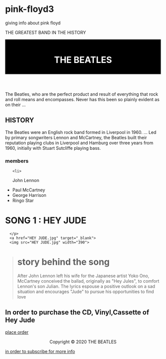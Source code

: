 # pink-floyd3
giving info about pink floyd
<!DOCTYPE html>
<html>
<head> 
	THE GREATEST BAND IN THE HISTORY
	<title>THE BEATLES</title>
	<style type="text/css">
	#main-header{
		text-align: center;
		background-color: black;
		color: white;
		padding: 10px;
}
#main-footer{
	text-align: center;
	font: 10px;


}
</style>
</head>
<body>
	<header id="main-header">
<H1>THE BEATLES</H1>
</header>
<P>
The Beatles, who are the perfect product and result of everything that rock and roll means and encompasses. Never has this been so plainly evident as on their ...	
</P>
<H2>
	HISTORY

</H2>
<P>
	The Beatles were an English rock band formed in Liverpool in 1960. ... Led by primary songwriters Lennon and McCartney, the Beatles built their reputation playing clubs in Liverpool and Hamburg over three years from 1960, initially with Stuart Sutcliffe playing bass.
	<br>
<h3>members</h3>
 <ul>

	<li>
 John Lennon</li>
  <li>Paul McCartney</li>
   <li>George Harrison</li>
   <LI> Ringo Star</li>
 
</ul>
      </P>
      <h1>
      	SONG 1 : HEY JUDE
      </h1>
      <p>
      	
      </p>
      <a href="HEY JUDE.jpg" target="_blank">
      <img src="HEY JUDE.jpg" width="390">
 </a>
 <blockquote> <h1>story behind the song</h1>
 	After John Lennon left his wife for the Japanese artist Yoko Ono, McCartney conceived the ballad, originally as "Hey Jules", to comfort Lennon's son Julian. The lyrics espouse a positive outlook on a sad situation and encourages "Jude" to pursue his opportunities to find love
 </blockquote>
 <h2>In order to purchase the CD, Vinyl,Cassette of Hey Jude</h2>
 <a href="https://www.amazon.com/Hey-Jude-Beatles/dp/B000TBI40I" target="_blank"> place order</a>
 <footer id="main-footer">
		<p> Copyright &copy; 2020 THE BEATLES</p>
	</footer>
	<a href="subscribe.html" target="_blank">in order to subscribe for more info</a>
</body>
</html>
